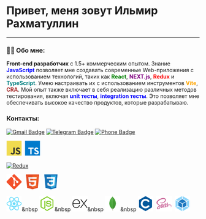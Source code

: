 # Привет, меня зовут Ильмир Рахматуллин
---
### :man_technologist: Обо мне:

**Front-end разработчик** с 1.5+ коммерческим опытом. Знание **<font color="blue">JavaScript</font>** позволяет мне создавать современные Web-приложения с использованием технологий, таких как **<font color="green">React</font>**, **<font color="purple">NEXT.js</font>**, **<font color="red">Redux</font>** и **<font color="teal">TypeScript</font>**. Умею настраивать их с использованием инструментов **<font color="orange">Vite</font>**, **<font color="brown">CRA</font>**. Мой опыт также включает в себя реализацию различных методов тестирования, включая **<font color="blue">unit тесты</font>**, **<font color="blue">integration тесты</font>**. Это позволяет мне обеспечивать высокое качество продуктов, которые разрабатываю.


### Контакты:
[![Gmail Badge](https://img.shields.io/badge/-Gmail-red?style=flat&logo=Gmail&logoColor=white)](mailto:railmir@gmail.com) 
[![Telegram Badge](https://img.shields.io/badge/-Ilmir_Rakhmatullin-blue?style=flat&logo=Telegram&logoColor=white)](https://t.me/Ilmir_Rakhmatullin)
[![Phone Badge](https://img.shields.io/badge/-Phone:+79374764722-blue?style=flat&logo=Phone&logoColor=white)](tel:+79374764722)

<div>
    <img src="https://github.com/devicons/devicon/blob/master/icons/javascript/javascript-original.svg" title="javascript" alt="javascript" width="40" height="40"/>&nbsp
    <img src="https://github.com/devicons/devicon/blob/master/icons/typescript/typescript-original.svg" title="typescript" alt="typescript" width="40" height="40"/>&nbsp
    <p align="left">
<a href="https://redux.js.org/" target="_blank" rel="noreferrer"><img src="https://raw.githubusercontent.com/danielcranney/readme-generator/main/public/icons/skills/redux-colored.svg" width="36" height="36" alt="Redux" /></a>
</p>
  <img src="https://github.com/devicons/devicon/blob/master/icons/git/git-original.svg" title="git" alt="git" width="40" height="40"/>&nbsp
  <img src="https://github.com/devicons/devicon/blob/master/icons/html5/html5-original.svg" title="html5" alt="html5" width="40" height="40"/>&nbsp
  <img src="https://github.com/devicons/devicon/blob/master/icons/css3/css3-original.svg" title="css" alt="css" width="40" height="40"/>&nbsp

  <img src="https://github.com/devicons/devicon/blob/master/icons/react/react-original.svg" title="reactjs" alt="reactjs" width="40" height="40"/>&nbsp
  <img src="https://github.com/devicons/devicon/blob/master/icons/nodejs/nodejs-original.svg" title="nodejs" alt="nodejs" width="40" height="40"/>&nbsp
  <img src="https://github.com/devicons/devicon/blob/master/icons/express/express-original.svg" title="express" alt="express" width="40" height="40"/>&nbsp
  <img src="https://github.com/devicons/devicon/blob/master/icons/mongodb/mongodb-original.svg" title="mongodb" alt="mongodb" width="40" height="40"/>&nbsp
  <img src="https://github.com/devicons/devicon/blob/master/icons/c/c-plain.svg" title="C" alt="C" width="40" height="40"/>&nbsp;
  <img src="https://github.com/devicons/devicon/blob/master/icons/sass/sass-original.svg" title="sass/scss" alt="sass/scss" width="40" height="40"/>&nbsp;
  <img src="https://github.com/devicons/devicon/blob/master/icons/webpack/webpack-original.svg" title="webpack" alt="webpack" width="40" height="40"/>&nbsp;
  <!-- <img src="https://github.com/devicons/devicon/blob/master/icons/redux/redux-original.svg" title="redux" alt="redux" width="40" height="40"/>&nbsp; -->
</div>
